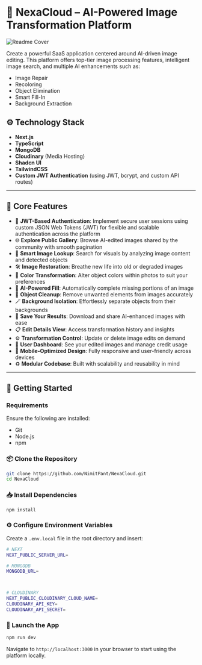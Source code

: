 # 🤖 NexaCloud – AI-Powered Image Transformation Platform

![Readme Cover](/assets/images/readme_cover.png)


Create a powerful SaaS application centered around AI-driven image editing. This platform offers top-tier image processing features, intelligent image search, and multiple AI enhancements such as:

- Image Repair
- Recoloring
- Object Elimination
- Smart Fill-In
- Background Extraction

## ⚙️ Technology Stack

- **Next.js**
- **TypeScript**
- **MongoDB**
- **Cloudinary** (Media Hosting)
- **Shadcn UI**
- **TailwindCSS**
- **Custom JWT Authentication** (using JWT, bcrypt, and custom API routes)

---

## 🔋 Core Features

- 🔐 **JWT-Based Authentication**: Implement secure user sessions using custom JSON Web Tokens (JWT) for flexible and scalable authentication across the platform
- 🌐 **Explore Public Gallery**: Browse AI-edited images shared by the community with smooth pagination  
- 🔎 **Smart Image Lookup**: Search for visuals by analyzing image content and detected objects  
- 🛠️ **Image Restoration**: Breathe new life into old or degraded images  
- 🎨 **Color Transformation**: Alter object colors within photos to suit your preferences  
- 🧠 **AI-Powered Fill**: Automatically complete missing portions of an image  
- 🧹 **Object Cleanup**: Remove unwanted elements from images accurately  
- 🪄 **Background Isolation**: Effortlessly separate objects from their backgrounds  
- 💾 **Save Your Results**: Download and share AI-enhanced images with ease  
- 📋 **Edit Details View**: Access transformation history and insights  
- ⚙️ **Transformation Control**: Update or delete image edits on demand  
- 👤 **User Dashboard**: See your edited images and manage credit usage  
- 📱 **Mobile-Optimized Design**: Fully responsive and user-friendly across devices  
- ♻️ **Modular Codebase**: Built with scalability and reusability in mind  

---

## 🤸 Getting Started

### Requirements

Ensure the following are installed:

- Git
- Node.js
- npm

### 📦 Clone the Repository

```bash
git clone https://github.com/NimitPant/NexaCloud.git
cd NexaCloud
```

### 📥 Install Dependencies

```bash
npm install
```

### ⚙️ Configure Environment Variables

Create a `.env.local` file in the root directory and insert:

```bash
# NEXT
NEXT_PUBLIC_SERVER_URL=

# MONGODB
MONGODB_URL=



# CLOUDINARY
NEXT_PUBLIC_CLOUDINARY_CLOUD_NAME=
CLOUDINARY_API_KEY=
CLOUDINARY_API_SECRET=
```

### 🚀 Launch the App

```bash
npm run dev
```

Navigate to `http://localhost:3000` in your browser to start using the platform locally.
